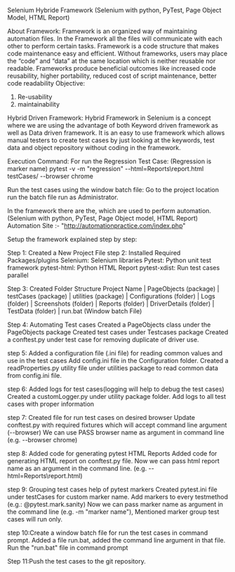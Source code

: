 Selenium Hybride Framework
(Selenium with python, PyTest, Page Object Model, HTML Report)

About Framework:
Framework is an organized way of maintaining automation files. In the Framework all the files will communicate with each other to perform certain tasks.
Framework is a code structure that makes code maintenance easy and efficient. Without frameworks, users may place the “code” and “data” at the same location which is neither reusable nor readable. Frameworks produce beneficial outcomes like increased code reusability, higher portability, reduced cost of script maintenance, better code readability
Objective:
1) Re-usability
2) maintainability

Hybrid Driven Framework:
Hybrid Framework in Selenium is a concept where we are using the advantage of both Keyword driven framework as well as Data driven framework. It is an easy to use framework which allows manual testers to create test cases by just looking at the keywords, test data and object repository without coding in the framework.

Execution Command:
For run the Regression Test Case: (Regression is marker name)
		pytest -v -m "regression" --html=Reports\report.html testCases/ --browser chrome

Run the test cases using the window batch file:
		Go to the project location run the batch file run as Administrator.


In the framework there are the, which are used to perform automation. (Selenium with python, PyTest, Page Object model, HTML Report)
Automation Site :- "http://automationpractice.com/index.php"

Setup the framework explained step by step:

Step 1: Created a New Project File
step 2: Installed Required Packages/plugins
		Selenium: Selenium libraries
		Pytest: Python unit test framework
		pytest-html: Python HTML Report
		pytest-xdist: Run test cases parallel

Step 3: Created Folder Structure
       Project Name
		 |
		PageObjects (package)
		 |	
		testCases (package)
		 |
		utilities (package)
		 |
		Configurations (folder)
		 |
		Logs (folder)
		 |
		Screenshots (folder)
		 |
		Reports (folder)
		 |
		DriverDetails (folder)
		 |
		TestData (folder)
		 |
		run.bat (Window batch File)

Step 4: Automating Test cases
        Created a PageObjects class under the PageObjects package
		Created test cases under Testcases package
		Created a conftest.py under test case for removing duplicate of driver use.

step 5: Added a configuration file (.ini file) for reading common values and use in the test cases
		Add config.ini file in the Configuration folder.
		Created a readProperties.py utility file under utilities package to read common data from config.ini file.

step 6: Added logs for test cases(logging will help to debug the test cases)
		Created a customLogger.py under utility package folder.
		Add logs to all test cases with proper information

step 7: Created file for run test cases on desired browser
		Update conftest.py with required fixtures which will accept command line argument (--browser)
		We can use PASS browser name as argument in command line (e.g. --browser chrome)

step 8: Added code for generating pytest HTML Reports
		Added code for generating HTML report on conftest.py file.
		Now we can pass html report name as an argument in the command line. (e.g. --html=Reports\report.html)

step 9: Grouping test cases help of pytest markers
		Created pytest.ini file under testCases for custom marker name.
		Add markers to every testmethod (e.g.: @pytest.mark.sanity)
		Now we can pass marker name as argument in the command line (e.g. -m "marker name"), Mentioned marker group test cases will run only.

step 10:Create a window batch file for run the test cases in command prompt.
		Added a file run.bat, added the command line argument in that file.
		Run the "run.bat" file in command prompt

Step 11:Push the test cases to the git repository.

